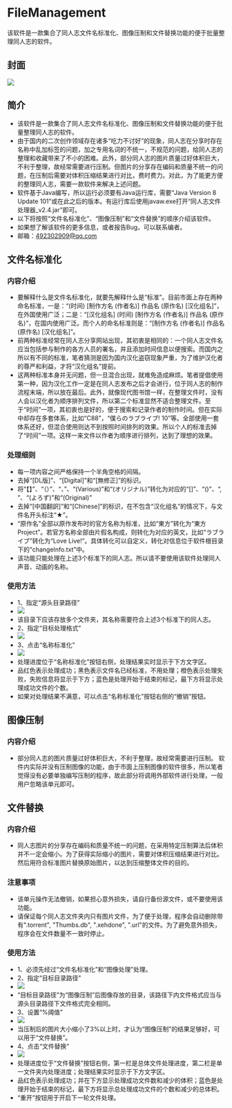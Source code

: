# FileManagement
该软件是一款集合了同人志文件名标准化、图像压制和文件替换功能的便于批量整理同人志的软件。

## 封面
![](https://github.com/Sandigle/FileManagement/raw/master/image/1.jpg) 

## 简介
- 该软件是一款集合了同人志文件名标准化、图像压制和文件替换功能的便于批量整理同人志的软件。
- 由于国内的二次创作领域存在诸多“吃力不讨好”的现象，同人志在分享时存在名称中乱加标签的问题，加之专用名词的不统一，不规范的问题，给同人志的整理和收藏带来了不小的困难。此外，部分同人志的图片质量过好体积巨大，不利于整理，故经常需要进行压制。但图片的分享存在编码和质量不统一的问题，在压制后需要对体积压缩结果进行对比，费时费力。对此，为了能更方便的整理同人志，需要一款软件来解决上述问题。
- 软件基于Java编写，所以运行必须要有Java运行库，需要“Java Version 8 Update 101”或在此之后的版本。有运行库后使用javaw.exe打开“同人志文件处理器_v2.4.jar”即可。
- 以下将按照“文件名标准化”、“图像压制”和“文件替换”的顺序介绍该软件。
- 如果想了解该软件的更多信息，或者报告Bug，可以联系编者。
- 邮箱：492302909@qq.com

## 文件名标准化
### 内容介绍
- 要解释什么是文件名标准化，就要先解释什么是“标准”。目前市面上存在两种命名标准，一是：“(时间) [制作方名 (作者名)] 作品名 (原作名) [汉化组名]”，在外国使用广泛；二是：“[汉化组名] (时间) [制作方名 (作者名)] 作品名 (原作名)”，在国内使用广泛。而个人的命名标准则是：“[制作方名 (作者名)] 作品名 (原作名) [汉化组名]”。
- 前两种标准经常在同人志分享网站出现，其初衷是相同的：一个同人志文件名应当包括参与制作的各方人员的署名，并且添加时间信息以便搜索。而国内之所以有不同的标准，笔者猜测是因为国内汉化盗窃现象严重，为了维护汉化者的尊严和利益，才将“汉化组名”提前。
- 这两种标准本身并无问题，但一旦混合出现，就难免造成麻烦。笔者提倡使用第一种，因为汉化工作一定是在同人志发布之后才会进行，位于同人志的制作流程末端，所以放在最后。此外，就像现代图书馆一样，在整理文件时，没有人会以汉化者为顺序排列文件，所以第二个标准显然不适合整理文件。至于“时间”一项，其初衷也是好的，便于搜索和记录作者的制作时间。但在实际中却存在多套体系，比如“C88”，“僕らのラブライブ! 10”等。全部使用一套体系还好，但混合使用则达不到按照时间排列的效果。所以个人的标准去掉了“时间”一项。这样一来文件以作者为顺序进行排列，达到了理想的效果。
### 处理细则
- 每一项内容之间严格保持一个半角空格的间隔。
- 去掉“[DL版]”、“[Digital]”和“[無修正]”的标识。
- 将“【】”、“（）”、“、”、“(Various)”和“(オリジナル)”转化为对应的“[]”、“()”、“, ”、“(よろず)”和“(Original)”
- 去掉“[中国翻訳]”和“[Chinese]”的标识，在不包含“汉化组名”的情况下，与文件名开头标注“★”。
- “原作名”全部以原作发布时的官方名称为标准，比如“東方”转化为“東方Project”。若官方名称全部由片假名构成，则转化为对应的英文，比如“ラブライブ”转化为“Love Live!”。具体转化可以自定义，转化对信息位于软件根目录下的“changeInfo.txt”中。
- 该功能只能处理在上述3个标准下的同人志。所以请不要使用该软件处理同人声音、动画的名称。
### 使用方法
- 1、指定“源头目录路径”
 - ![](https://github.com/Sandigle/FileManagement/raw/master/image/2.jpg) 
- 该目录下应该存放多个文件夹，其名称需要符合上述3个标准下的同人志。
- 2、指定“目标处理格式”
 - ![](https://github.com/Sandigle/FileManagement/raw/master/image/3.jpg) 
- 3、点击“名称标准化”
 - ![](https://github.com/Sandigle/FileManagement/raw/master/image/4.jpg) 
- 处理进度位于“名称标准化”按钮右侧，处理结果实时显示于下方文字区。
- 品红色表示处理成功；黑色表示文件名已经标准，不用处理；橙色表示处理失败，失败信息将显示于下方；蓝色是处理开始于结束的标记，最下方将显示处理成功文件的个数。
- 如果对处理结果不满意，可以点击“名称标准化”按钮右侧的“撤销”按钮。

## 图像压制
### 内容介绍
- 部分同人志的图片质量过好体积巨大，不利于整理，故经常需要进行压制。	软件内实际并没有压制图像的功能，由于市面上压制图像的软件很多，所以笔者觉得没有必要单独编写压制的程序，故此部分将调用外部软件进行处理，一般用户忽略该单元即可。

## 文件替换
### 内容介绍
- 同人志图片的分享存在编码和质量不统一的问题，在采用特定压制算法后体积并不一定会缩小。为了获得实际缩小的图片，需要对体积压缩结果进行对比。然后用符合标准图片替换原始图片，以达到压缩整体文件的目的。
### 注意事项
- 该单元操作无法撤销，如果担心意外损失，请自行备份源文件，或不要使用该功能。
- 请保证每个同人志文件夹内只有图片文件，为了便于处理，程序会自动删除带有".torrent", "Thumbs.db", ".xehdone", ".url"的文件。为了避免意外损失，程序会在文件数量不一致时停止。
### 使用方法
- 1、必须先经过“文件名标准化”和“图像处理”处理。
- 2、指定“目标目录路径”
 - ![](https://github.com/Sandigle/FileManagement/raw/master/image/5.jpg) 
- “目标目录路径”为“图像压制”后图像存放的目录，该路径下内文件格式应当与源头目录路径下文件格式完全相同。
- 3、设置“%阈值”
 - ![](https://github.com/Sandigle/FileManagement/raw/master/image/6.jpg) 
- 当压制后的图片大小缩小了3%以上时，才认为“图像压制”的结果足够好，可以用于“文件替换”。
- 4、点击“文件替换”
 - ![](https://github.com/Sandigle/FileManagement/raw/master/image/7.jpg) 
- 处理进度位于“文件替换”按钮右侧，第一栏是总体文件处理进度，第二栏是单一文件夹内处理进度；处理结果实时显示于下方文字区。
- 品红色表示处理成功；并在下方显示处理成功文件数和减少的体积；蓝色是处理开始于结束的标记，最下方将显示总处理成功文件的个数和减少的总体积。
- “重开”按钮用于开启下一轮文件处理。
